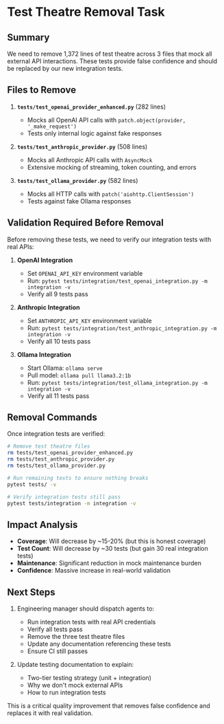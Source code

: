 # Test Theatre Removal Task

## Summary

We need to remove 1,372 lines of test theatre across 3 files that mock all external API interactions. These tests provide false confidence and should be replaced by our new integration tests.

## Files to Remove

1. **`tests/test_openai_provider_enhanced.py`** (282 lines)
   - Mocks all OpenAI API calls with `patch.object(provider, '_make_request')`
   - Tests only internal logic against fake responses

2. **`tests/test_anthropic_provider.py`** (508 lines)
   - Mocks all Anthropic API calls with `AsyncMock`
   - Extensive mocking of streaming, token counting, and errors

3. **`tests/test_ollama_provider.py`** (582 lines)
   - Mocks all HTTP calls with `patch('aiohttp.ClientSession')`
   - Tests against fake Ollama responses

## Validation Required Before Removal

Before removing these tests, we need to verify our integration tests with real APIs:

1. **OpenAI Integration**
   - Set `OPENAI_API_KEY` environment variable
   - Run: `pytest tests/integration/test_openai_integration.py -m integration -v`
   - Verify all 9 tests pass

2. **Anthropic Integration**
   - Set `ANTHROPIC_API_KEY` environment variable
   - Run: `pytest tests/integration/test_anthropic_integration.py -m integration -v`
   - Verify all 10 tests pass

3. **Ollama Integration**
   - Start Ollama: `ollama serve`
   - Pull model: `ollama pull llama3.2:1b`
   - Run: `pytest tests/integration/test_ollama_integration.py -m integration -v`
   - Verify all 11 tests pass

## Removal Commands

Once integration tests are verified:

```bash
# Remove test theatre files
rm tests/test_openai_provider_enhanced.py
rm tests/test_anthropic_provider.py
rm tests/test_ollama_provider.py

# Run remaining tests to ensure nothing breaks
pytest tests/ -v

# Verify integration tests still pass
pytest tests/integration -m integration -v
```

## Impact Analysis

- **Coverage**: Will decrease by ~15-20% (but this is honest coverage)
- **Test Count**: Will decrease by ~30 tests (but gain 30 real integration tests)
- **Maintenance**: Significant reduction in mock maintenance burden
- **Confidence**: Massive increase in real-world validation

## Next Steps

1. Engineering manager should dispatch agents to:
   - Run integration tests with real API credentials
   - Verify all tests pass
   - Remove the three test theatre files
   - Update any documentation referencing these tests
   - Ensure CI still passes

2. Update testing documentation to explain:
   - Two-tier testing strategy (unit + integration)
   - Why we don't mock external APIs
   - How to run integration tests

This is a critical quality improvement that removes false confidence and replaces it with real validation.
